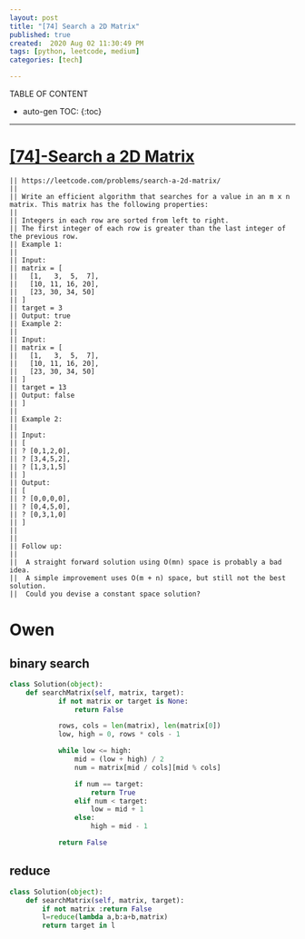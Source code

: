```yaml
---
layout: post
title: "[74] Search a 2D Matrix"
published: true
created:  2020 Aug 02 11:30:49 PM
tags: [python, leetcode, medium]
categories: [tech]

---
```


TABLE OF CONTENT

* auto-gen TOC:
{:toc}

- - -

# [[74]-Search a 2D Matrix](https://leetcode.com/problems/search-a-2d-matrix/)

    || https://leetcode.com/problems/search-a-2d-matrix/
    || 
    || Write an efficient algorithm that searches for a value in an m x n matrix. This matrix has the following properties:
    ||                                                                                                                     
    || Integers in each row are sorted from left to right.                                                                 
    || The first integer of each row is greater than the last integer of the previous row.                                 
    || Example 1:                                                                                                          
    ||                                                                                                                     
    || Input:                                                                                                              
    || matrix = [                                                                                                          
    ||   [1,   3,  5,  7],                                                                                                 
    ||   [10, 11, 16, 20],                                                                                                 
    ||   [23, 30, 34, 50]                                                                                                  
    || ]                                                                                                                   
    || target = 3                                                                                                          
    || Output: true                                                                                                        
    || Example 2:                                                                                                          
    ||                                                                                                                     
    || Input:                                                                                                              
    || matrix = [                                                                                                          
    ||   [1,   3,  5,  7],                                                                                                 
    ||   [10, 11, 16, 20],                                                                                                 
    ||   [23, 30, 34, 50]                                                                                                  
    || ]                                                                                                                   
    || target = 13                                                                                                         
    || Output: false                                                                                                       
    || ]
    || 
    || Example 2:
    || 
    || Input: 
    || [
    || ? [0,1,2,0],
    || ? [3,4,5,2],
    || ? [1,3,1,5]
    || ]
    || Output: 
    || [
    || ? [0,0,0,0],
    || ? [0,4,5,0],
    || ? [0,3,1,0]
    || ]
    || 
    || 
    || Follow up:
    || 
    || 	A straight forward solution using O(mn) space is probably a bad idea.
    || 	A simple improvement uses O(m + n) space, but still not the best solution.
    || 	Could you devise a constant space solution?



# Owen 
## binary search 
```python
class Solution(object):
    def searchMatrix(self, matrix, target):
            if not matrix or target is None:
                return False

            rows, cols = len(matrix), len(matrix[0])
            low, high = 0, rows * cols - 1

            while low <= high:
                mid = (low + high) / 2
                num = matrix[mid / cols][mid % cols]

                if num == target:
                    return True
                elif num < target:
                    low = mid + 1
                else:
                    high = mid - 1

            return False
```

## reduce 
```python
class Solution(object):
    def searchMatrix(self, matrix, target):
        if not matrix :return False
        l=reduce(lambda a,b:a+b,matrix)
        return target in l
```



